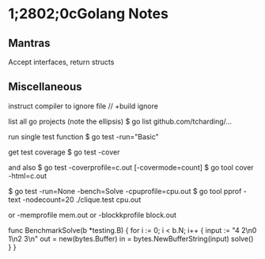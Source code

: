 1;2802;0cGolang Notes
============

## Mantras

Accept interfaces, return structs

## Miscellaneous 

instruct compiler to ignore file
// +build ignore

list all go projects (note the ellipsis)
$ go list github.com/tcharding/...

run single test function
$ go test -run="Basic" <!-- runs TestBasic() -->

get test coverage
$ go test -cover

and also
$ go test -coverprofile=c.out [-covermode=count]
$ go tool cover -html=c.out <!-- for html view of output -->

$ go test -run=None -bench=Solve -cpuprofile=cpu.out
$ go tool pprof -text -nodecount=20 ./clique.test cpu.out

or -memprofile mem.out
or -blockkprofile block.out

func BenchmarkSolve(b *testing.B) {
    for i := 0; i < b.N; i++ {
        input := "4 2\n0 1\n2 3\n"
        out = new(bytes.Buffer)
        in = bytes.NewBufferString(input)
        solve()
    }
}


